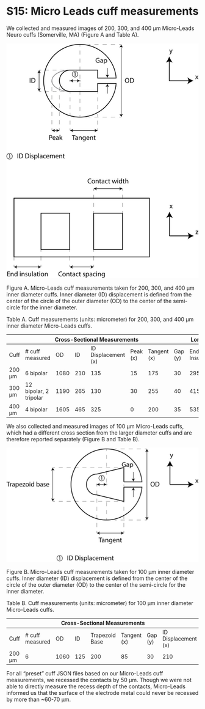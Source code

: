# S15: Micro Leads cuff measurements
We collected and measured images of 200, 300, and 400 µm Micro-Leads
Neuro cuffs (Somerville, MA) (Figure A and Table A).

![Inline image](uploads/31a429e9458ddd4b07295fe678ea8d97/Picture17.jpg)

Figure A. Micro-Leads cuff measurements taken for 200, 300, and 400 µm inner diameter cuffs. Inner diameter (ID) displacement is defined from the center of the circle of the outer diameter (OD) to the center of the semi-circle for the inner diameter.

Table A. Cuff measurements (units: micrometer) for 200, 300, and 400 µm inner diameter Micro-Leads cuffs.

<table class="tg">
<thead>
  <tr>
    <th colspan="8" class="tg-0lax">Cross-Sectional Measurements</th>
    <th colspan="3" class="tg-0lax">Longitudinal Measurements</th>
  </tr>
</thead>
<tbody>
  <tr>
    <td class="tg-0lax">Cuff</td>
    <td class="tg-0lax"># cuff measured</td>
    <td class="tg-0lax">OD</td>
    <td class="tg-0lax">ID</td>
    <td class="tg-0lax">ID Displacement (x)</td>
    <td class="tg-0lax">Peak (x)</td>
    <td class="tg-0lax">Tangent (x)</td>
    <td class="tg-0lax">Gap (y)</td>
    <td class="tg-0lax">End Insulation</td>
    <td class="tg-0lax">Contact Width</td>
    <td class="tg-0lax">Contact Spacing</td>
  </tr>
  <tr>
    <td class="tg-0lax">200 &mu;m</td>
    <td class="tg-0lax">6 bipolar</td>
    <td class="tg-0lax">1080</td>
    <td class="tg-0lax">210</td>
    <td class="tg-0lax">135</td>
    <td class="tg-0lax">15</td>
    <td class="tg-0lax">175</td>
    <td class="tg-0lax">30</td>
    <td class="tg-0lax">295</td>
    <td class="tg-0lax">590</td>
    <td class="tg-0lax">305</td>
  </tr>
  <tr>
    <td class="tg-0lax">300 &mu;m</td>
    <td class="tg-0lax">12 bipolar, 2 tripolar</td>
    <td class="tg-0lax">1190</td>
    <td class="tg-0lax">265</td>
    <td class="tg-0lax">130</td>
    <td class="tg-0lax">30</td>
    <td class="tg-0lax">255</td>
    <td class="tg-0lax">40</td>
    <td class="tg-0lax">415</td>
    <td class="tg-0lax">680</td>
    <td class="tg-0lax">390</td>
  </tr>
  <tr>
    <td class="tg-0lax">400 &mu;m</td>
    <td class="tg-0lax">4 bipolar</td>
    <td class="tg-0lax">1605</td>
    <td class="tg-0lax">465</td>
    <td class="tg-0lax">325</td>
    <td class="tg-0lax">0</td>
    <td class="tg-0lax">200</td>
    <td class="tg-0lax">35</td>
    <td class="tg-0lax">535</td>
    <td class="tg-0lax">745</td>
    <td class="tg-0lax">475</td>
  </tr>
</tbody>
</table>

We also collected and measured images of 100 µm Micro-Leads cuffs, which
had a different cross section from the larger diameter cuffs and are
therefore reported separately (Figure B and Table B).

![Inline image](uploads/747bd48c061bdcb72a15ec008a31009c/Picture18.jpg)

Figure B. Micro-Leads cuff measurements taken for 100 µm inner diameter cuffs. Inner diameter (ID) displacement is defined from the center of the circle of the outer diameter (OD) to the center of the semi-circle for the inner diameter.

Table B. Cuff measurements (units: micrometer) for 100 µm inner diameter Micro-Leads cuffs.

<table class="tg">
<thead>
  <tr>
    <th colspan="8" class="tg-0lax">Cross-Sectional Measurements</th>
    <th colspan="3" class="tg-0lax">Longitudinal Measurements</th>
  </tr>
</thead>
<tbody>
  <tr>
    <td class="tg-0lax">Cuff</td>
    <td class="tg-0lax"># cuff measured</td>
    <td class="tg-0lax">OD</td>
    <td class="tg-0lax">ID</td>
    <td class="tg-0lax">Trapezoid Base</td>
    <td class="tg-0lax">Tangent (x)</td>
    <td class="tg-0lax">Gap (y)</td>
    <td class="tg-0lax">ID Displacement (x)</td>
    <td class="tg-0lax">End Insulation</td>
    <td class="tg-0lax">Contact Width</td>
    <td class="tg-0lax">Contact Spacing</td>
  </tr>
  <tr>
    <td class="tg-0lax">200 &mu;m</td>
    <td class="tg-0lax">6</td>
    <td class="tg-0lax">1060</td>
    <td class="tg-0lax">125</td>
    <td class="tg-0lax">200</td>
    <td class="tg-0lax">85</td>
    <td class="tg-0lax">30</td>
    <td class="tg-0lax">210</td>
    <td class="tg-0lax">180</td>
    <td class="tg-0lax">320</td>
    <td class="tg-0lax">150</td>
  </tr>
</tbody>
</table>

For all “preset” cuff JSON files based on our Micro-Leads cuff
measurements, we recessed the contacts by 50 µm. Though we were not able
to directly measure the recess depth of the contacts, Micro-Leads
informed us that the surface of the electrode metal could never be
recessed by more than \~60-70 µm.
